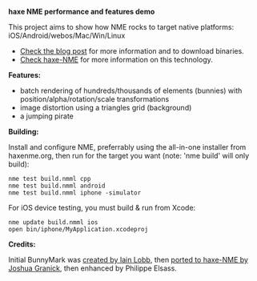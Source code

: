 **haxe NME performance and features demo**

This project aims to show how NME rocks to target native platforms: iOS/Android/webos/Mac/Win/Linux

 - [Check the blog post][1] for more information and to download binaries.
 - [Check haxe-NME][2] for more information on this technology.

**Features:**

 - batch rendering of hundreds/thousands of elements (bunnies) with position/alpha/rotation/scale transformations
 - image distortion using a triangles grid (background)
 - a jumping pirate

**Building:**

Install and configure NME, preferrably using the all-in-one installer from haxenme.org, 
then run for the target you want (note: 'nme build' will only build):

    nme test build.nmml cpp
    nme test build.nmml android
    nme test build.nmml iphone -simulator

For iOS device testing, you must build & run from Xcode:

    nme update build.nmml ios
    open bin/iphone/MyApplication.xcodeproj

**Credits:**

Initial BunnyMark was [created by Iain Lobb][3], then [ported to haxe-NME by Joshua Granick][4], then enhanced by Philippe Elsass.

[1]: http://philippe.elsass.me/2011/11/nme-ready-for-the-show/
[2]: http://haxenme.org
[3]: http://blog.iainlobb.com/2010/11/display-list-vs-blitting-results.html
[4]: http://www.joshuagranick.com/blog/?p=508
